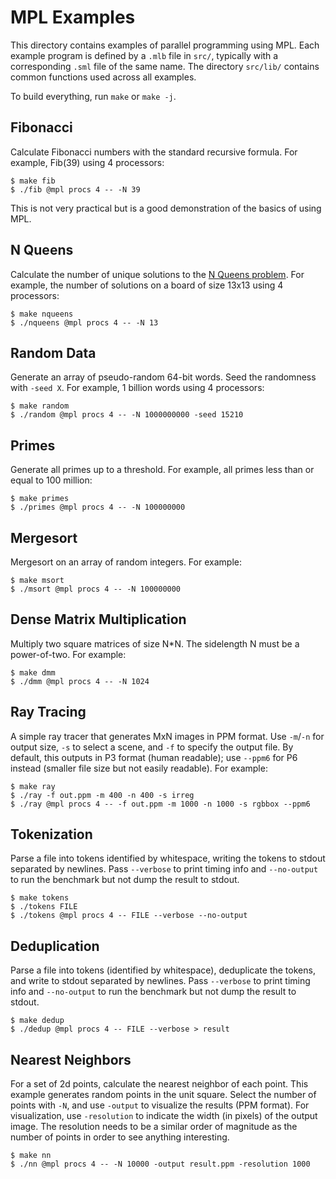 # MPL Examples

This directory contains examples of parallel programming using MPL.
Each example program is defined by a `.mlb` file in `src/`, typically with a
corresponding `.sml` file of the same name. The directory `src/lib/` contains
common functions used across all examples.

To build everything, run `make` or `make -j`.

## Fibonacci

Calculate Fibonacci numbers with the standard recursive formula.
For example, Fib(39) using 4 processors:
```
$ make fib
$ ./fib @mpl procs 4 -- -N 39
```
This is not very practical but is a good demonstration of the basics of using MPL.

## N Queens

Calculate the number of unique solutions to the
[N Queens problem](https://en.wikipedia.org/wiki/Eight_queens_puzzle).
For example, the number of solutions on a board of size 13x13 using 4
processors:
```
$ make nqueens
$ ./nqueens @mpl procs 4 -- -N 13
```

## Random Data

Generate an array of pseudo-random 64-bit words. Seed the randomness with
`-seed X`. For example, 1 billion words using 4 processors:
```
$ make random
$ ./random @mpl procs 4 -- -N 1000000000 -seed 15210
```

## Primes

Generate all primes up to a threshold. For example, all primes less than or
equal to 100 million:
```
$ make primes
$ ./primes @mpl procs 4 -- -N 100000000
```

## Mergesort

Mergesort on an array of random integers. For example:
```
$ make msort
$ ./msort @mpl procs 4 -- -N 100000000
```

## Dense Matrix Multiplication

Multiply two square matrices of size N*N. The sidelength N must be a
power-of-two. For example:
```
$ make dmm
$ ./dmm @mpl procs 4 -- -N 1024
```

## Ray Tracing

A simple ray tracer that generates MxN images in PPM format.  Use
`-m`/`-n` for output size, `-s` to select a scene, and `-f` to specify
the output file. By default, this outputs in P3 format (human readable);
use `--ppm6` for P6 instead (smaller file size but not easily readable).
For example:
```
$ make ray
$ ./ray -f out.ppm -m 400 -n 400 -s irreg
$ ./ray @mpl procs 4 -- -f out.ppm -m 1000 -n 1000 -s rgbbox --ppm6
```

## Tokenization

Parse a file into tokens identified by whitespace, writing the tokens to stdout
separated by newlines. Pass `--verbose` to print timing info and
`--no-output` to run the benchmark but not dump the result to stdout.
```
$ make tokens
$ ./tokens FILE
$ ./tokens @mpl procs 4 -- FILE --verbose --no-output
```

## Deduplication

Parse a file into tokens (identified by whitespace), deduplicate the tokens,
and write to stdout separated by newlines. Pass `--verbose` to print timing
info and `--no-output` to run the benchmark but not dump the result to stdout.
```
$ make dedup
$ ./dedup @mpl procs 4 -- FILE --verbose > result
```

## Nearest Neighbors

For a set of 2d points, calculate the nearest neighbor of each point. This
example generates random points in the unit square. Select the number of
points with `-N`, and use `-output` to visualize the results (PPM format).
For visualization, use `-resolution` to indicate the width (in pixels) of the
output image. The resolution needs to be a similar order of magnitude as the
number of points in order to see anything interesting.
```
$ make nn
$ ./nn @mpl procs 4 -- -N 10000 -output result.ppm -resolution 1000
```

